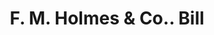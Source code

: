 ---
doi: 10.7916/D83V0VCV
date_other: '1870'
date_other_textual: 1870-1879
form: printed ephemera
genre:
- Invoices
name:
- F. M. Holmes & Co.
object_in_context_url: https://biggert.cul.columbia.edu/items/view/ave_biggert_01785
subject_hierarchical_geographic:
- Boston, Massachusetts, United States
subject_name:
- F. M. Holmes & Co.
title: F. M. Holmes & Co.. Bill
sort_title: F. M. Holmes & Co.. Bill
call_number: ave_biggert_01785
coordinates:
- 42.35805555555556,-71.06361111111111
pid: ave_biggert_01785
identifiers: ave_biggert_01785
thumbnail: https://derivativo-1.library.columbia.edu/iiif/2/ldpd:490838/full/!256,256/0/native.jpg
permalink: /biggert/ave_biggert_01785/
layout: iiif-image-page
---